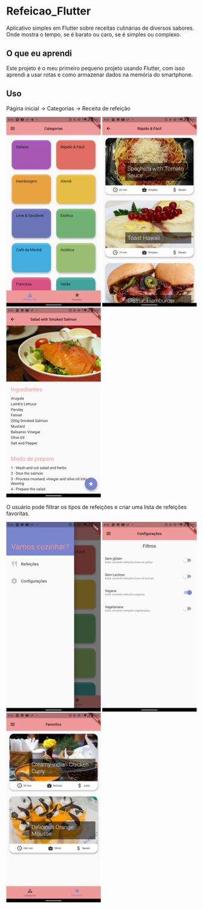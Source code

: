# Refeicao_Flutter

Aplicativo simples em Flutter sobre receitas culinárias de diversos sabores. Onde mostra o tempo, se é barato ou caro, se é simples ou complexo.

## O que eu aprendi

Este projeto é o meu primeiro pequeno projeto usando Flutter, com isso aprendi a usar rotas e como armazenar dados na memória do smartphone.

## Uso

<p align="center">
    <p>
        Página inicial -> Categorias -> Receita de refeição
    </p>
    <p float="left">
        <img src="screenshots/home.jpg" width="250">
        <img src="screenshots/categories.jpg" width="250">
        <img src="screenshots/meal.jpg" width="250">
    </p>
</p>

<p align="center">
    <p>
        O usuário pode filtrar os tipos de refeições e criar uma lista de refeições favoritas.
    </p>
    <p float="left">
        <img src="screenshots/drawer.jpg" width="250">
        <img src="screenshots/filters.jpg" width="250">
        <img src="screenshots/favorites.jpg" width="250">
    </p>
</p>
